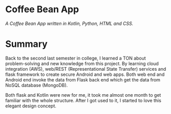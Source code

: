 # Coffee Bean App
*A Coffee Bean App written in Kotlin, Python, HTML and CSS.*
# Summary
Back to the second last semester in college, I learned a TON about problem-solving and new knowledge from this project. By learning cloud integration (AWS), web/REST (Representational State Transfer) services and flask framework to create secure Android and web apps. Both web end and Android end invoke the data from Flask back end which get the data from NoSQL database (MongoDB).   

Both flask and Kotlin were new for me, it took me almost one month to get familiar with the whole structure. After I got used to it, I started to love this elegant design concept.